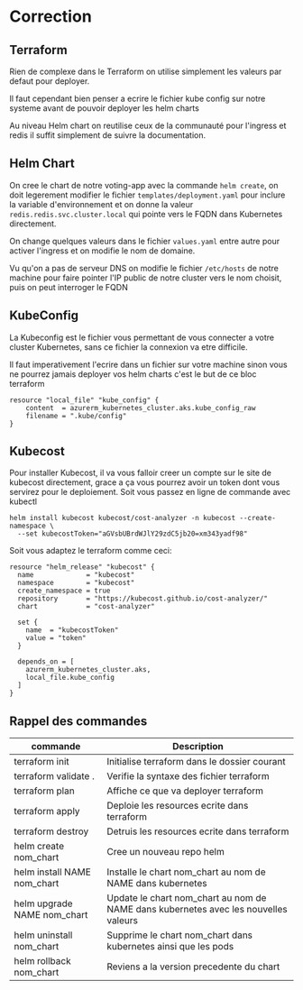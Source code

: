 # Correction

## Terraform
Rien de complexe dans le Terraform on utilise simplement les valeurs par defaut pour deployer.

Il faut cependant bien penser a ecrire le fichier kube config sur notre systeme avant de pouvoir deployer les helm charts

Au niveau Helm chart on reutilise ceux de la communauté pour l'ingress et redis il suffit simplement de suivre la documentation.

## Helm Chart
On cree le chart de notre voting-app avec la commande ```helm create```, on doit legerement modifier le fichier `templates/deployment.yaml` pour inclure la variable d'environnement et on donne la valeur ```redis.redis.svc.cluster.local``` qui pointe vers le FQDN dans Kubernetes directement.

On change quelques valeurs dans le fichier `values.yaml` entre autre pour activer l'ingress et on modifie le nom de domaine.

Vu qu'on a pas de serveur DNS on modifie le fichier `/etc/hosts` de notre machine pour faire pointer l'IP public de notre cluster vers le nom choisit, puis on peut interroger le FQDN

## KubeConfig
La Kubeconfig est le fichier vous permettant de vous connecter a votre cluster Kubernetes, sans ce fichier la connexion va etre difficile.

Il faut imperativement l'ecrire dans un fichier sur votre machine sinon vous ne pourrez jamais deployer vos helm charts
c'est le but de ce bloc terraform 
```HCL 
resource "local_file" "kube_config" {
    content  = azurerm_kubernetes_cluster.aks.kube_config_raw
    filename = ".kube/config"
}
```

## Kubecost
Pour installer Kubecost, il va vous falloir creer un compte sur le site de kubecost directement, grace a ça vous pourrez avoir un token dont vous servirez pour le deploiement.
Soit vous passez en ligne de commande avec kubectl
```shell
helm install kubecost kubecost/cost-analyzer -n kubecost --create-namespace \
  --set kubecostToken="aGVsbUBrdWJlY29zdC5jb20=xm343yadf98"
```

Soit vous adaptez le terraform comme ceci:
```HCL
resource "helm_release" "kubecost" {
  name             = "kubecost"
  namespace        = "kubecost"
  create_namespace = true
  repository       = "https://kubecost.github.io/cost-analyzer/"
  chart            = "cost-analyzer"

  set {
    name  = "kubecostToken"
    value = "token"
  }

  depends_on = [
    azurerm_kubernetes_cluster.aks,
    local_file.kube_config
  ]
}

```


## Rappel des commandes 
| commande | Description |
|----|-----|
| terraform init | Initialise terraform dans le dossier courant |
| terraform validate . | Verifie la syntaxe des fichier terraform |
| terraform plan | Affiche ce que va deployer terraform |
| terraform apply | Deploie les resources ecrite dans terraform |
| terraform destroy | Detruis les resources ecrite dans terraform |
| helm create nom_chart | Cree un nouveau repo helm |
| helm install NAME nom_chart | Installe le chart nom_chart au nom de NAME dans kubernetes |
| helm upgrade NAME nom_chart | Update le chart nom_chart au nom de NAME dans kubernetes avec les nouvelles valeurs |
| helm uninstall nom_chart | Supprime le chart nom_chart dans kubernetes ainsi que les pods |
| helm rollback nom_chart | Reviens a la version precedente du chart |